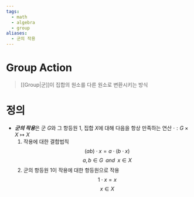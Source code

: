 ```yaml
---
tags:
  - math
  - algebra
  - group
aliases:
  - 군의 작용
---
```

# Group Action
> [[Group|군]]이 집합의 원소를 다른 원소로 변환시키는 방식
# 정의
+ ***군의 작용***은 군 $G$와 그 항등원 1, 집합 $X$에 대해 다음을 항상 만족하는 연산 $\cdot :G\times X \mapsto X$
	1. 작용에 대한 결합법칙$$(ab)\cdot x = a\cdot(b\cdot x)$$$$a, b\in G \;\;and\;\;x\in X$$
	2. 군의 항등원 1이 작용에 대한 항등원으로 작용$$1\cdot x = x$$$$x\in X$$
